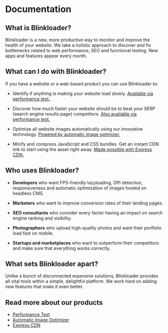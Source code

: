 # Documentation

## What is Blinkloader?

Blinkloader is a new, more productive way to monitor and
improve the health of your website. We take a holistic approach
to discover and fix bottlenecks related to web performance,
SEO and functional testing. New apps and features appear every
month.

## What can I do with Blinkloader?

If you have a website or a web-based product
you can use Blinkloader to:

* Identify if anything is making your website load slowly.
<a href='https://blinkloader.com/test' target='_blank'>Available via performance test.</a>

* Discover how much faster your website should be to beat your
SERP (search engine results page) competitors.
<a href='https://blinkloader.com/test' target='_blank'>Also available via performance test.</a>

* Optimize all website images automatically using our innovative
technology.
<a href='https://blinkloader.com/image-optimizer' target='_blank'>Powered by automatic image optimizer.</a>

* Minify and compress JavaScript and CSS bundles. Get an instant
CDN link to start using the asset right away.
<a href='https://blinkloader.com/express-cdn' target='_blank'>Made possible with Express CDN.</a>

## Who uses Blinkloader?

* **Developers** who want FPS-friendly lazyloading, DPI detection, responsiveness
and automatic optimization of images hosted on headless CMS.

* **Marketers** who want to improve conversion rates of their landing pages.

* **SEO consultants** who consider every factor having an impact on search engine ranking and visibility.

* **Photographers** who upload high-quality photos and want their portfolio load fast on mobile.

* **Startups and marketplaces** who want to outperform their competitors and make sure that everything works correctly.

## What sets Blinkloader apart?

Unlike a bunch of disconnected expensive solutions, Blinkloader
provides all vital tools within a simple, delightful platform.
We work hard on adding new features that make it even better.

## Read more about our products

* [Performance Test](performance-test.md)
* [Automatic Image Optimizer](automatic-image-optimizer.md)
* [Express CDN](express-cdn.md)
